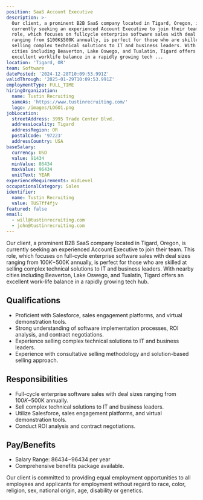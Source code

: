 ```yaml
---
position: SaaS Account Executive
description: >-
  Our client, a prominent B2B SaaS company located in Tigard, Oregon, is
  currently seeking an experienced Account Executive to join their team. This
  role, which focuses on fullcycle enterprise software sales with deal sizes
  ranging from $100K$500K annually, is perfect for those who are skilled at
  selling complex technical solutions to IT and business leaders. With nearby
  cities including Beaverton, Lake Oswego, and Tualatin, Tigard offers an
  excellent worklife balance in a rapidly growing tech ...
location: 'Tigard, OR'
team: Software
datePosted: '2024-12-28T10:09:53.991Z'
validThrough: '2025-01-29T10:09:53.991Z'
employmentType: FULL_TIME
hiringOrganization:
  name: Tustin Recruiting
  sameAs: 'https://www.tustinrecruiting.com/'
  logo: /images/LOGO1.png
jobLocation:
  streetAddress: 3995 Trade Center Blvd.
  addressLocality: Tigard
  addressRegion: OR
  postalCode: '97223'
  addressCountry: USA
baseSalary:
  currency: USD
  value: 91434
  minValue: 86434
  maxValue: 96434
  unitText: YEAR
experienceRequirements: midLevel
occupationalCategory: Sales
identifier:
  name: Tustin Recruiting
  value: TUSTff4fjv
featured: false
email:
  - will@tustinrecruiting.com
  - john@tustinrecruiting.com
---
```




Our client, a prominent B2B SaaS company located in Tigard, Oregon, is currently seeking an experienced Account Executive to join their team. This role, which focuses on full-cycle enterprise software sales with deal sizes ranging from $100K-$500K annually, is perfect for those who are skilled at selling complex technical solutions to IT and business leaders. With nearby cities including Beaverton, Lake Oswego, and Tualatin, Tigard offers an excellent work-life balance in a rapidly growing tech hub.

## Qualifications

* Proficient with Salesforce, sales engagement platforms, and virtual demonstration tools.
* Strong understanding of software implementation processes, ROI analysis, and contract negotiations.
* Experience selling complex technical solutions to IT and business leaders.
* Experience with consultative selling methodology and solution-based selling approach.

## Responsibilities

* Full-cycle enterprise software sales with deal sizes ranging from $100K-$500K annually.
* Sell complex technical solutions to IT and business leaders.
* Utilize Salesforce, sales engagement platforms, and virtual demonstration tools.
* Conduct ROI analysis and contract negotiations.

## Pay/Benefits

* Salary Range: $86434-$96434 per year
* Comprehensive benefits package available.

Our client is committed to providing equal employment opportunities to all employees and applicants for employment without regard to race, color, religion, sex, national origin, age, disability or genetics.
